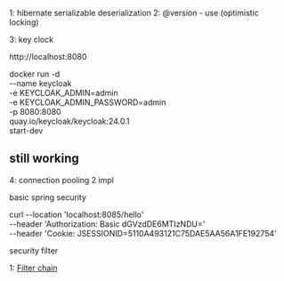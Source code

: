 1: hibernate serializable deserialization
2: @version - use (optimistic locking)




3: key clock 

http://localhost:8080

docker run -d \
--name keycloak \
-e KEYCLOAK_ADMIN=admin \
-e KEYCLOAK_ADMIN_PASSWORD=admin \
-p 8080:8080 \
quay.io/keycloak/keycloak:24.0.1 \
start-dev
## still working

4: connection pooling 2 impl



basic spring security 

curl --location 'localhost:8085/hello' \
--header 'Authorization: Basic dGVzdDE6MTIzNDU=' \
--header 'Cookie: JSESSIONID=5110A493121C75DAE5AA56A1FE192754'


security filter

1: [Filter chain](./Docs/security-filter.md)